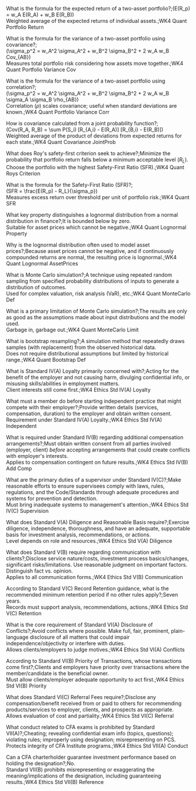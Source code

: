 What is the formula for the expected return of a two-asset portfolio?;\(E(R_p) = w_A E(R_A) + w_B E(R_B)\)<br>Weighted average of the expected returns of individual assets.;WK4 Quant Portfolio Return

What is the formula for the variance of a two-asset portfolio using covariance?;<br>\(\sigma_p^2 = w_A^2 \sigma_A^2 + w_B^2 \sigma_B^2 + 2 w_A w_B Cov_{AB}\)<br>Measures total portfolio risk considering how assets move together.;WK4 Quant Portfolio Variance Cov

What is the formula for the variance of a two-asset portfolio using correlation?;<br>\(\sigma_p^2 = w_A^2 \sigma_A^2 + w_B^2 \sigma_B^2 + 2 w_A w_B \sigma_A \sigma_B \rho_{AB}\)<br>Correlation ($\rho$) scales covariance; useful when standard deviations are known.;WK4 Quant Portfolio Variance Corr

How is covariance calculated from a joint probability function?;<br>\(Cov(R_A, R_B) = \sum P(S_i) [R_{A,i} - E(R_A)] [R_{B,i} - E(R_B)]\)<br>Weighted average of the product of deviations from expected returns for each state.;WK4 Quant Covariance JointProb

What does Roy's safety-first criterion seek to achieve?;Minimize the probability that portfolio return falls below a minimum acceptable level ($R_L$).<br>Choose the portfolio with the highest Safety-First Ratio (SFR).;WK4 Quant Roys Criterion

What is the formula for the Safety-First Ratio (SFR)?;<br>\(SFR = \frac{E(R_p) - R_L}{\sigma_p}\)<br>Measures excess return over threshold per unit of portfolio risk.;WK4 Quant SFR

What key property distinguishes a lognormal distribution from a normal distribution in finance?;It is bounded below by zero.<br>Suitable for asset prices which cannot be negative.;WK4 Quant Lognormal Property

Why is the lognormal distribution often used to model asset prices?;Because asset prices cannot be negative, and if continuously compounded returns are normal, the resulting price is lognormal.;WK4 Quant Lognormal AssetPrices

What is Monte Carlo simulation?;A technique using repeated random sampling from specified probability distributions of inputs to generate a distribution of outcomes.<br>Used for complex valuation, risk analysis (VaR), etc.;WK4 Quant MonteCarlo Def

What is a primary limitation of Monte Carlo simulation?;The results are only as good as the assumptions made about input distributions and the model used.<br>Garbage in, garbage out.;WK4 Quant MonteCarlo Limit

What is bootstrap resampling?;A simulation method that repeatedly draws samples (with replacement) from the observed historical data.<br>Does not require distributional assumptions but limited by historical range.;WK4 Quant Bootstrap Def

What is Standard IV(A) Loyalty primarily concerned with?;Acting for the benefit of the employer and not causing harm, divulging confidential info, or misusing skills/abilities in employment matters.<br>Client interests still come first.;WK4 Ethics Std IV(A) Loyalty

What must a member do before starting independent practice that might compete with their employer?;Provide written details (services, compensation, duration) to the employer and obtain written consent.<br>Requirement under Standard IV(A) Loyalty.;WK4 Ethics Std IV(A) Independent

What is required under Standard IV(B) regarding additional compensation arrangements?;Must obtain written consent from all parties involved (employer, client) *before* accepting arrangements that could create conflicts with employer's interests.<br>Applies to compensation contingent on future results.;WK4 Ethics Std IV(B) Add Comp

What are the primary duties of a supervisor under Standard IV(C)?;Make reasonable efforts to ensure supervisees comply with laws, rules, regulations, and the Code/Standards through adequate procedures and systems for prevention and detection.<br>Must bring inadequate systems to management's attention.;WK4 Ethics Std IV(C) Supervision

What does Standard V(A) Diligence and Reasonable Basis require?;Exercise diligence, independence, thoroughness, and have an adequate, supportable basis for investment analysis, recommendations, or actions.<br>Level depends on role and resources.;WK4 Ethics Std V(A) Diligence

What does Standard V(B) require regarding communication with clients?;Disclose service nature/costs, investment process basics/changes, significant risks/limitations. Use reasonable judgment on important factors. Distinguish fact vs. opinion.<br>Applies to all communication forms.;WK4 Ethics Std V(B) Communication

According to Standard V(C) Record Retention guidance, what is the recommended minimum retention period if no other rules apply?;Seven years.<br>Records must support analysis, recommendations, actions.;WK4 Ethics Std V(C) Retention

What is the core requirement of Standard VI(A) Disclosure of Conflicts?;Avoid conflicts where possible. Make full, fair, prominent, plain-language disclosure of all matters that could impair independence/objectivity or interfere with duties.<br>Allows clients/employers to judge motives.;WK4 Ethics Std VI(A) Conflicts

According to Standard VI(B) Priority of Transactions, whose transactions come first?;Clients and employers have priority over transactions where the member/candidate is the beneficial owner.<br>Must allow clients/employer adequate opportunity to act first.;WK4 Ethics Std VI(B) Priority

What does Standard VI(C) Referral Fees require?;Disclose any compensation/benefit received from or paid to others for recommending products/services to employer, clients, and prospects as appropriate.<br>Allows evaluation of cost and partiality.;WK4 Ethics Std VI(C) Referral

What conduct related to CFA exams is prohibited by Standard VII(A)?;Cheating; revealing confidential exam info (topics, questions); violating rules; improperly using designation; misrepresenting on PCS.<br>Protects integrity of CFA Institute programs.;WK4 Ethics Std VII(A) Conduct

Can a CFA charterholder guarantee investment performance based on holding the designation?;No.<br>Standard VII(B) prohibits misrepresenting or exaggerating the meaning/implications of the designation, including guaranteeing results.;WK4 Ethics Std VII(B) Reference